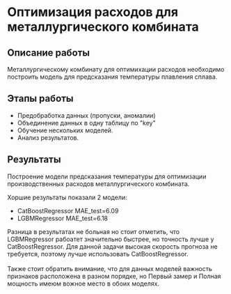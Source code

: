 # Оптимизация расходов для металлургического комбината

## Описание работы
Металлургическому комбинату  для оптимихации расходов необходимо построить модель для предсказания температуры плавления сплава.

## Этапы работы
- Предобработка данных (пропуски, аномалии)
- Объединение данных в одну таблицу по "key"
- Обучение нескольких моделей.
- Анализ результатов.

## Результаты
Построение модели предсказания температуры для оптимизации производственных расходов металлургического комбината. 

Хоршие результаты показали 2 модели:
- CatBoostRegressor MAE_test=6.09
- LGBMRegressor MAE_test=6.18

Разница в результатах не больная но стоит отметить, что LGBMRegressor рабоатет значительно быстрее, но точность лучше у CatBoostRegressor. 
Для данной задачи высокая скорость прогноза не требуется, поэтому лучше использовать CatBoostRegressor.<br/><br/>Также стоит обратить внимание, что для данных моделей важность признаков расположена в разном порядке, но Первый замер и Полная мощность имеюм вожное место в обоих моделях.
